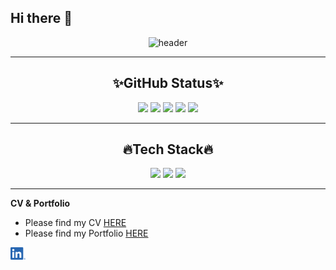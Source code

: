 ## Hi there 👋

<!--
**crystal397/crystal397** is a ✨ _special_ ✨ repository because its `README.md` (this file) appears on your GitHub profile.

Here are some ideas to get you started:

- 🔭 I’m currently working on ...
- 🌱 I’m currently learning ...
- 👯 I’m looking to collaborate on ...
- 🤔 I’m looking for help with ...
- 💬 Ask me about ...
- 📫 How to reach me: ...
- 😄 Pronouns: ...
- ⚡ Fun fact: ...
-->

<div align="center">
  
![header](https://capsule-render.vercel.app/api?type=venom&color=gradient&height=200&text=👋Hello+Crystal+Github👋&fontcolor=D3D3D3&animation=twinkling&stroke=000000)

----
## ✨GitHub Status✨
![](http://github-profile-summary-cards.vercel.app/api/cards/stats?username=crystal397&theme=calm)
![](http://github-profile-summary-cards.vercel.app/api/cards/productive-time?username=crystal397&theme=calm&utcOffset=8)
![](http://github-profile-summary-cards.vercel.app/api/cards/repos-per-language?username=crystal397&theme=calm)
![](http://github-profile-summary-cards.vercel.app/api/cards/most-commit-language?username=crystal397&theme=calm)
![](http://github-profile-summary-cards.vercel.app/api/cards/profile-details?username=crystal397&theme=calm)

----
## 🔥Tech Stack🔥
<img src="https://img.shields.io/badge/python-3776AB?style=flat-square&logo=python&logoColor=white"/>
<img src="https://img.shields.io/badge/docker-2496ED?style=flat-square&logo=docker&logoColor=white"/>
<img src="https://img.shields.io/badge/amazonwebservices-232F3E?style=flat-square&logo=amazonwebservices&logoColor=white"/>
</div>

-------------
<b>CV & Portfolio</b><br>
- Please find my CV [HERE]()<br>
- Please find my Portfolio [HERE]()<br>

<a href="https://www.linkedin.com/in/crystal397/" target="_blank"><img src="https://github.com/jasonheesanglee/jasonheesanglee/blob/main/image/LI-In-Bug.png" height="20"></a>



